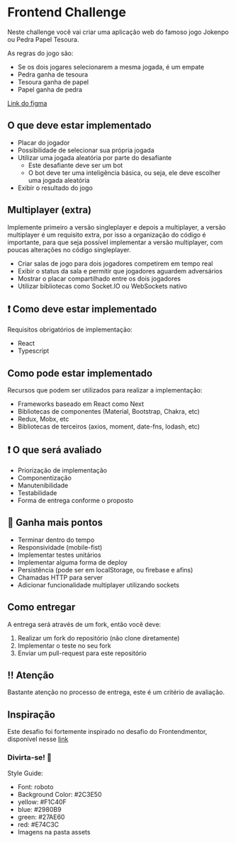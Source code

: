 # Frontend Challenge

Neste challenge você vai criar uma aplicação web do famoso jogo Jokenpo ou Pedra Papel Tesoura.

As regras do jogo são:
- Se os dois jogares selecionarem a mesma jogada, é um empate
- Pedra ganha de tesoura
- Tesoura ganha de papel
- Papel ganha de pedra

[Link do figma](https://www.figma.com/file/cZbM9GaHGZK7XeXWpv3iyE/Frontend-Challenge?node-id=4%3A2)

## O que deve estar implementado

- Placar do jogador
- Possibilidade de selecionar sua própria jogada
- Utilizar uma jogada aleatória por parte do desafiante
  - Este desafiante deve ser um bot
  - O bot deve ter uma inteligência básica, ou seja, ele deve escolher uma jogada aleatória
- Exibir o resultado do jogo

## Multiplayer (extra)
Implemente primeiro a versão singleplayer e depois a multiplayer, a versão multiplayer é um requisito extra, por isso a organização do código é importante, para que seja possível implementar a versão multiplayer, com poucas alterações no código singleplayer.

- Criar salas de jogo para dois jogadores competirem em tempo real
- Exibir o status da sala e permitir que jogadores aguardem adversários
- Mostrar o placar compartilhado entre os dois jogadores
- Utilizar bibliotecas como Socket.IO ou WebSockets nativo

## :heavy_exclamation_mark: Como deve estar implementado
Requisitos obrigatórios de implementação:

- React
- Typescript

## Como pode estar implementado
Recursos que podem ser utilizados para realizar a implementação:

- Frameworks baseado em React como Next
- Bibliotecas de componentes (Material, Bootstrap, Chakra, etc)
- Redux, Mobx, etc
- Bibliotecas de terceiros (axios, moment, date-fns, lodash, etc)

## :heavy_exclamation_mark: O que será avaliado
- Priorização de implementação
- Componentização
- Manutenibilidade
- Testabilidade
- Forma de entrega conforme o proposto

## :cherries: Ganha mais pontos 
- Terminar dentro do tempo
- Responsividade (mobile-fist)
- Implementar testes unitários
- Implementar alguma forma de deploy
- Persistência (pode ser em localStorage, ou firebase e afins)
- Chamadas HTTP para server
- Adicionar funcionalidade multiplayer utilizando sockets

## Como entregar
A entrega será através de um fork, então você deve:

1. Realizar um fork do repositório (não clone diretamente)
2. Implementar o teste no seu fork
3. Enviar um pull-request para este repositório

## :bangbang: Atenção
Bastante atenção no processo de entrega, este é um critério de avaliação.

## Inspiração
Este desafio foi fortemente inspirado no desafio do Frontendmentor, disponível nesse [link](https://www.frontendmentor.io/challenges/rock-paper-scissors-game-pTgwgvgH)

### Divirta-se! :rocket:

Style Guide:
- Font: roboto
- Background Color: #2C3E50
- yellow: #F1C40F
- blue: #2980B9
- green: #27AE60
- red: #E74C3C
- Imagens na pasta assets
